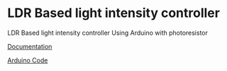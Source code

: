 # LDR Based light intensity controller

LDR Based light intensity controller Using Arduino with photoresistor

[Documentation](doc/Automatic%20Lights%20Using%20LDR%20(Brightness%20Control).pdf)

[Arduino Code ](code/Automatic-Lights-Using-LDR__Brightness-Control_.ino)
